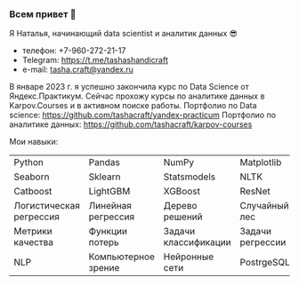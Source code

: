 ### Всем привет 👋

Я Наталья, начинающий data scientist и аналитик данных 😎 
- телефон: +7-960-272-21-17
- Telegram: https://t.me/tashashandicraft
- e-mail: tasha.craft@yandex.ru

В январе 2023 г. я успешно закончила курс по Data Science от Яндекс.Практикум. Сейчас прохожу курсы по аналитике данных в Karpov.Courses и в активном поиске работы.
Портфолио по Data science: https://github.com/tashacraft/yandex-practicum
Портфолио по аналитике данных: https://github.com/tashacraft/karpov-courses

Мои навыки:

<table>
  <tr>
    <td>Python
    </td>
    <td>Pandas
    </td>
    <td>NumPy
    </td>
    <td>Matplotlib
    </td>
  </tr>
  <tr>
    <td>Seaborn
    </td>
    <td>Sklearn
    </td>
    <td>Statsmodels
    </td>
    <td>NLTK
    </td>
  </tr>
  <tr>
    <td>Catboost
    </td>
    <td>LightGBM
    </td>
    <td>XGBoost
    </td>
    <td>ResNet
    </td>
  </tr>
  <tr>
    <td>Логистическая регрессия
    </td>
    <td>Линейная регрессия
    </td>
    <td>Дерево решений
    </td>
    <td>Случайный лес
    </td>
  </tr>
  <tr>
    <td>Метрики качества
    </td>
    <td>Функции потерь
    </td>
    <td>Задачи классификации
    </td>
    <td>Задачи регрессии
    </td>
  </tr>
  <tr>
    <td>NLP
    </td>
    <td>Компьютерное зрение
    </td>
    <td>Нейронные сети
    </td>
    <td>PostrgeSQL
    </td>
  </tr>
  </table>
